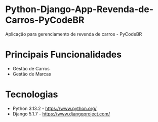 # Python-Django-App-Revenda-de-Carros-PyCodeBR
Aplicação para gerenciamento de revenda de carros - PyCodeBR

# Principais Funcionalidades 
 - Gestão de Carros
 - Gestão de Marcas 

# Tecnologias
 - Python 3.13.2    -   https://www.python.org/
 - Django 5.1.7     -   https://www.djangoproject.com/
